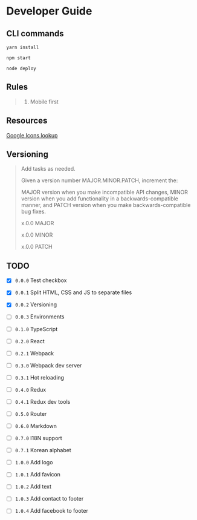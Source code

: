 # Developer Guide

## CLI commands

` yarn install `

` npm start `

` node deploy `


## Rules
> 1. Mobile first


## Resources
[Google Icons lookup](https://github.com/google/material-design-icons/blob/master/iconfont/codepoints)


## Versioning
> Add tasks as needed.
>
> Given a version number MAJOR.MINOR.PATCH, increment the:
>
> MAJOR version when you make incompatible API changes,
> MINOR version when you add functionality in a backwards-compatible manner, and
> PATCH version when you make backwards-compatible bug fixes.
>
> x.0.0 MAJOR
>
> x.0.0 MINOR
>
> x.0.0 PATCH


## TODO

- [x] `0.0.0` Test checkbox
- [x] `0.0.1` Split HTML, CSS and JS to separate files
- [x] `0.0.2` Versioning
- [ ] `0.0.3` Environments


- [ ] `0.1.0` TypeScript


- [ ] `0.2.0` React
- [ ] `0.2.1` Webpack


- [ ] `0.3.0` Webpack dev server
- [ ] `0.3.1` Hot reloading


- [ ] `0.4.0` Redux
- [ ] `0.4.1` Redux dev tools


- [ ] `0.5.0` Router


- [ ] `0.6.0` Markdown


- [ ] `0.7.0` I18N support
- [ ] `0.7.1` Korean alphabet


- [ ] `1.0.0` Add logo
- [ ] `1.0.1` Add favicon
- [ ] `1.0.2` Add text
- [ ] `1.0.3` Add contact to footer
- [ ] `1.0.4` Add facebook to footer
